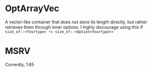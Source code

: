 # OptArrayVec

A vector-like container that does not store its length directly, but rather retrieves them through inner options.
I highly discourage using this if `size_of::<Yourtype> != size_of::<Option<Yourtype>>`

# MSRV

Currently, 1.65
